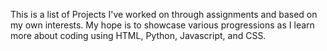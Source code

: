 This is a list of Projects I've worked on through assignments and based on my own interests. My hope is to showcase various progressions as I learn more about coding using HTML, Python, Javascript, and CSS.
